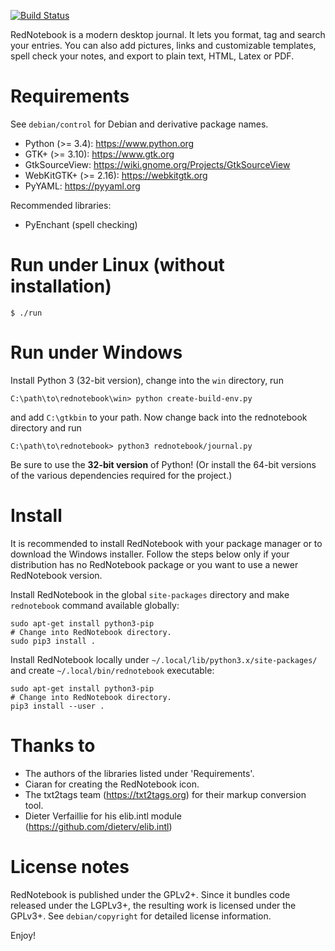 [![Build Status](https://travis-ci.org/jendrikseipp/rednotebook.svg?branch=master)](https://travis-ci.org/jendrikseipp/rednotebook)

RedNotebook is a modern desktop journal. It lets you format, tag and
search your entries. You can also add pictures, links and customizable
templates, spell check your notes, and export to plain text, HTML,
Latex or PDF.


# Requirements

See `debian/control` for Debian and derivative package names.

  * Python (>= 3.4):        https://www.python.org
  * GTK+ (>= 3.10):         https://www.gtk.org
  * GtkSourceView:          https://wiki.gnome.org/Projects/GtkSourceView
  * WebKitGTK+ (>= 2.16):   https://webkitgtk.org
  * PyYAML:                 https://pyyaml.org

Recommended libraries:

  * PyEnchant               (spell checking)


# Run under Linux (without installation)

    $ ./run


# Run under Windows

Install Python 3 (32-bit version), change into the `win` directory, run

    C:\path\to\rednotebook\win> python create-build-env.py

and add `C:\gtkbin` to your path. Now change back into the rednotebook
directory and run

    C:\path\to\rednotebook> python3 rednotebook/journal.py

Be sure to use the **32-bit version** of Python! (Or install the 64-bit
versions of the various dependencies required for the project.)


# Install

It is recommended to install RedNotebook with your package manager or
to download the Windows installer. Follow the steps below only if your
distribution has no RedNotebook package or you want to use a newer
RedNotebook version.

Install RedNotebook in the global `site-packages` directory and make
`rednotebook` command available globally:

    sudo apt-get install python3-pip
    # Change into RedNotebook directory.
    sudo pip3 install .

Install RedNotebook locally under
`~/.local/lib/python3.x/site-packages/` and create
`~/.local/bin/rednotebook` executable:

    sudo apt-get install python3-pip
    # Change into RedNotebook directory.
    pip3 install --user .


# Thanks to

  * The authors of the libraries listed under 'Requirements'.
  * Ciaran for creating the RedNotebook icon.
  * The txt2tags team (https://txt2tags.org) for their markup conversion tool.
  * Dieter Verfaillie for his elib.intl module
    (https://github.com/dieterv/elib.intl)


# License notes

RedNotebook is published under the GPLv2+. Since it bundles code
released under the LGPLv3+, the resulting work is licensed under the
GPLv3+. See `debian/copyright` for detailed license information.


Enjoy!
